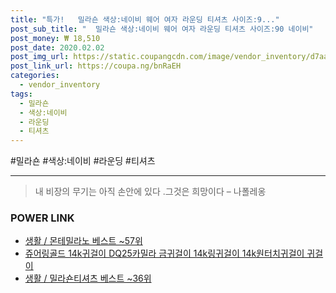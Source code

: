 ```yaml
--- 
title: "특가!   밀라숀 색상:네이비 웨어 여자 라운딩 티셔츠 사이즈:9..." 
post_sub_title: "  밀라숀 색상:네이비 웨어 여자 라운딩 티셔츠 사이즈:90 네이비" 
post_money: ₩ 18,510 
post_date: 2020.02.02 
post_img_url: https://static.coupangcdn.com/image/vendor_inventory/d7aa/ba816c7332138ae3f31d778a5e9b42f17d8dc2d02ba09a14b97bc753eba5.jpg 
post_link_url: https://coupa.ng/bnRaEH 
categories: 
  - vendor_inventory 
tags: 
  - 밀라숀 
  - 색상:네이비 
  - 라운딩 
  - 티셔츠 
--- 
```

  #밀라숀 #색상:네이비 #라운딩 #티셔츠 
<hr> 

> 내 비장의 무기는 아직 손안에 있다 .그것은 희망이다 – 나폴레옹 


### POWER LINK

* <a href="https://blog.naver.com/santokki14/221782165856" target="_blank">생활 / 몬테밀라노 베스트 ~57위</a>
* <a href="https://blog.naver.com/santokki14/221787011911" target="_blank">쥬어링골드 14k귀걸이 DQ25카밀라 금귀걸이 14k링귀걸이 14k원터치귀걸이 귀걸이</a>
* <a href="https://blog.naver.com/santokki14/221793226567" target="_blank">생활 / 밀라숀티셔츠 베스트 ~36위</a>
